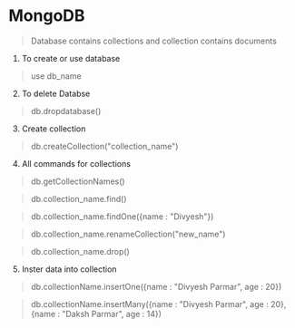 # MongoDB
> Database contains collections and collection contains documents

1. To create or use database
> use db_name

2. To delete Databse 
> db.dropdatabase()

3. Create collection
> db.createCollection("collection_name")

4. All commands for collections
> db.getCollectionNames()

> db.collection_name.find()

> db.collection_name.findOne({name : "Divyesh"})

> db.collection_name.renameCollection("new_name")

> db.collection_name.drop()

5. Inster data into collection

> db.collectionName.insertOne({name : "Divyesh Parmar", age : 20})

> db.collectionName.insertMany({name : "Divyesh Parmar", age : 20}, {name : "Daksh Parmar", age : 14})